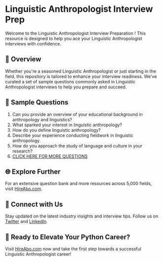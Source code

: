 # Linguistic Anthropologist Interview Prep

Welcome to the Linguistic Anthropologist Interview Preparation ! This resource is designed to help you ace your Linguistic Anthropologist interviews with confidence.

## 🚀 Overview

Whether you're a seasoned Linguistic Anthropologist or just starting in the field, this repository is tailored to enhance your interview readiness. We've curated a set of sample questions commonly asked in Linguistic Anthropologist interviews to help you prepare and succeed.

## 📝 Sample Questions

1. Can you provide an overview of your educational background in anthropology and linguistics?
2. What sparked your interest in linguistic anthropology?
3. How do you define linguistic anthropology?
4. Describe your experience conducting fieldwork in linguistic anthropology.
5. How do you approach the study of language and culture in your research?
6. [CLICK HERE FOR MORE QUESTIONS](https://hireabo.com/job/7_2_3/Linguistic%20Anthropologist)

## 🌐 Explore Further

For an extensive question bank and more resources across 5,000 fields, visit [HireAbo.com](https://www.hireabo.com).

## 📱 Connect with Us

Stay updated on the latest industry insights and interview tips. Follow us on [Twitter](https://twitter.com/hireabo) and [LinkedIn](https://www.linkedin.com/in/hire-abo-3609972a8/).

## 🚀 Ready to Elevate Your Python Career?

Visit [HireAbo.com](https://www.hireabo.com) now and take the first step towards a successful Linguistic Anthropologist career!